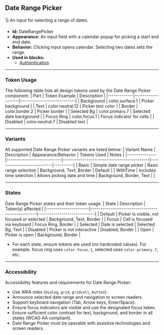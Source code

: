 ## Date Range Picker
🗓️ An input for selecting a range of dates.
- **Id:** DateRangePicker
- **Appearance:** An input field with a calendar popup for picking a start and end date.
- **Behavior:** Clicking input opens calendar. Selecting two dates sets the range.
- **Used in blocks:**
  - [Authentication](../blocks/Authentication.md)

---

### Token Usage
The following table lists all design tokens used by the Date Range Picker component:
| Part        | Token Example      | Description                |
|-------------|-------------------|----------------------------|
| Background  | color.surface.1   | Picker background          |
| Text        | color.neutral.12  | Picker text color          |
| Border      | color.border.2    | Picker border              |
| Selected Bg | color.primary.7   | Selected date background   |
| Focus Ring  | color.focus.1     | Focus indicator for cells  |
| Disabled    | color.neutral.7   | Disabled text              |

---

### Variants
All supported Date Range Picker variants are listed below:
| Variant Name   | Description                | Appearance/Behavior                        | Tokens Used                | Notes    |
|---------------|----------------------------|--------------------------------------------|----------------------------|----------|
| Basic         | Simple date range picker   | Basic range selection                      | Background, Text, Border   | Default  |
| WithTime      | Includes time selection    | Allows picking date and time               | Background, Border, Text   |          |

---

### States
Date Range Picker states and their token usage:
| State                | Description                                      | Token(s) affected           |
|----------------------|--------------------------------------------------|-----------------------------|
| Default              | Picker is visible, not focused or selected       | Background, Text, Border    |
| Focus                | Cell is focused via keyboard                     | Focus Ring, Border          |
| Selected             | Date is selected                                 | Selected Bg, Text           |
| Disabled             | Picker is not interactive                        | Disabled, Border            |
| Open                 | Picker is open                                   | Background, Border          |

- For each state, ensure tokens are used (no hardcoded values). For example, focus ring uses `color.focus.1`, selected uses `color.primary.7`, etc.

---

### Accessibility
Accessibility features and requirements for Date Range Picker:
- Use ARIA roles (`dialog`, `grid`, `gridcell`, `button`).
- Announce selected date range and navigation to screen readers.
- Support keyboard navigation (Tab, Arrow keys, Enter/Space).
- Ensure focus indicators are visible and use the designated focus token.
- Ensure sufficient color contrast for text, background, and border in all states (WCAG AA compliant).
- Date Range Picker must be operable with assistive technologies and screen readers.
